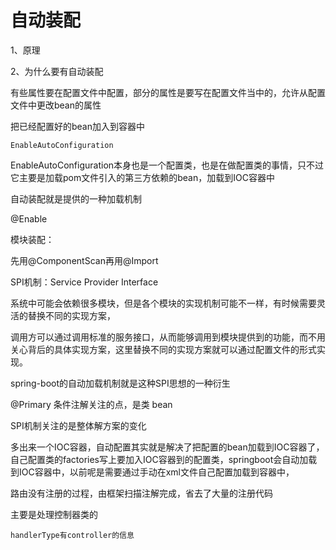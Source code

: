# 自动装配

1、原理

2、为什么要有自动装配

有些属性要在配置文件中配置，部分的属性是要写在配置文件当中的，允许从配置文件中更改bean的属性

把已经配置好的bean加入到容器中

```
EnableAutoConfiguration
```

EnableAutoConfiguration本身也是一个配置类，也是在做配置类的事情，只不过它主要是加载pom文件引入的第三方依赖的bean，加载到IOC容器中

自动装配就是提供的一种加载机制



@Enable

模块装配：



先用@ComponentScan再用@Import

SPI机制：Service Provider Interface

系统中可能会依赖很多模块，但是各个模块的实现机制可能不一样，有时候需要灵活的替换不同的实现方案，

调用方可以通过调用标准的服务接口，从而能够调用到模块提供到的功能，而不用关心背后的具体实现方案，这里替换不同的实现方案就可以通过配置文件的形式实现。

spring-boot的自动加载机制就是这种SPI思想的一种衍生



@Primary 条件注解关注的点，是类 bean



SPI机制关注的是整体解方案的变化





多出来一个IOC容器，自动配置其实就是解决了把配置的bean加载到IOC容器了，自己配置类的factories写上要加入IOC容器到的配置类，springboot会自动加载到IOC容器中，以前呢是需要通过手动在xml文件自己配置加载到容器中，





路由没有注册的过程，由框架扫描注解完成，省去了大量的注册代码



主要是处理控制器类的

```
handlerType有controller的信息
```